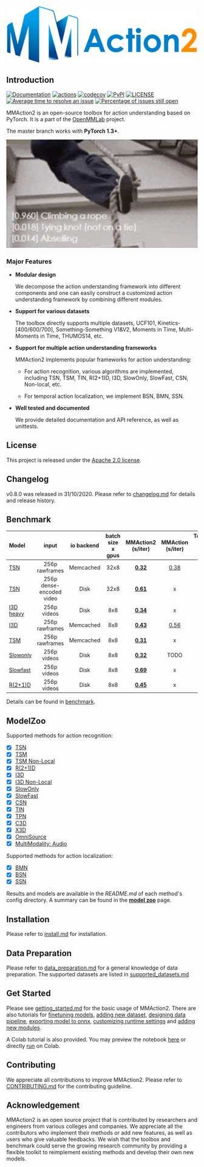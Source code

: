 <div align="center">
  <img src="docs/imgs/mmaction2_logo.png" width="500"/>
</div>

## Introduction

[![Documentation](https://readthedocs.org/projects/mmaction2/badge/?version=latest)](https://mmaction2.readthedocs.io/en/latest/)
[![actions](https://github.com/open-mmlab/mmaction2/workflows/build/badge.svg)](https://github.com/open-mmlab/mmaction2/actions)
[![codecov](https://codecov.io/gh/open-mmlab/mmaction2/branch/master/graph/badge.svg)](https://codecov.io/gh/open-mmlab/mmaction2)
[![PyPI](https://img.shields.io/pypi/v/mmaction2)](https://pypi.org/project/mmaction2/)
[![LICENSE](https://img.shields.io/github/license/open-mmlab/mmaction2.svg)](https://github.com/open-mmlab/mmaction2/blob/master/LICENSE)
[![Average time to resolve an issue](https://isitmaintained.com/badge/resolution/open-mmlab/mmaction2.svg)](https://github.com/open-mmlab/mmaction2/issues)
[![Percentage of issues still open](https://isitmaintained.com/badge/open/open-mmlab/mmaction2.svg)](https://github.com/open-mmlab/mmaction2/issues)


MMAction2 is an open-source toolbox for action understanding based on PyTorch.
It is a part of the [OpenMMLab](http://openmmlab.org/) project.

The master branch works with **PyTorch 1.3+**.

<div align="center">
  <img src="docs/imgs/mmaction2_overview.gif" width="600px"/>
</div>

### Major Features

- **Modular design**

  We decompose the action understanding framework into different components and one can easily construct a customized
  action understanding framework by combining different modules.

- **Support for various datasets**

  The toolbox directly supports multiple datasets, UCF101, Kinetics-[400/600/700], Something-Something V1&V2, Moments in Time, Multi-Moments in Time, THUMOS14, etc.

- **Support for multiple action understanding frameworks**

  MMAction2 implements popular frameworks for action understanding:

  - For action recognition, various algorithms are implemented, including TSN, TSM, TIN, R(2+1)D, I3D, SlowOnly, SlowFast, CSN, Non-local, etc.

  - For temporal action localization, we implement BSN, BMN, SSN.

- **Well tested and documented**

  We provide detailed documentation and API reference, as well as unittests.

## License

This project is released under the [Apache 2.0 license](LICENSE).

## Changelog

v0.8.0 was released in 31/10/2020. Please refer to [changelog.md](docs/changelog.md) for details and release history.

## Benchmark
| Model  |input| io backend | batch size x gpus | MMAction2 (s/iter) | MMAction (s/iter) | Temporal-Shift-Module (s/iter) | PySlowFast (s/iter) |
| :--- | :---------------:|:---------------:| :---------------:| :---------------:  | :--------------------: | :----------------------------: | :-----------------: |
| [TSN](/configs/recognition/tsn/tsn_r50_1x1x3_100e_kinetics400_rgb.py)| 256p rawframes |Memcached| 32x8|**[0.32](https://download.openmmlab.com/mmaction/benchmark/recognition/mmaction2/tsn_256p_rawframes_memcahed_32x8.zip)** | [0.38](https://download.openmmlab.com/mmaction/benchmark/recognition/mmaction/tsn_256p_rawframes_memcached_32x8.zip)| [0.42](https://download.openmmlab.com/mmaction/benchmark/recognition/temporal_shift_module/tsn_256p_rawframes_memcached_32x8.zip)| x |
| [TSN](/configs/recognition/tsn/tsn_r50_video_1x1x3_100e_kinetics400_rgb.py)| 256p dense-encoded video |Disk| 32x8|**[0.61](https://download.openmmlab.com/mmaction/benchmark/recognition/mmaction2/tsn_256p_fast_videos_disk_32x8.zip)**| x | x | TODO |
|[I3D heavy](/configs/recognition/i3d/i3d_r50_video_heavy_8x8x1_100e_kinetics400_rgb.py)|256p videos|Disk |8x8| **[0.34](https://download.openmmlab.com/mmaction/benchmark/recognition/mmaction2/i3d_heavy_256p_videos_disk_8x8.zip)** | x | x | [0.44](https://download.openmmlab.com/mmaction/benchmark/recognition/pyslowfast/pysf_i3d_r50_8x8_video.log) |
| [I3D](/configs/recognition/i3d/i3d_r50_32x2x1_100e_kinetics400_rgb.py)|256p rawframes|Memcached|8x8| **[0.43](https://download.openmmlab.com/mmaction/benchmark/recognition/mmaction2/i3d_256p_rawframes_memcahed_8x8.zip)** | [0.56](https://download.openmmlab.com/mmaction/benchmark/recognition/mmaction/i3d_256p_rawframes_memcached_8x8.zip) | x | x |
| [TSM](/configs/recognition/tsm/tsm_r50_1x1x8_50e_kinetics400_rgb.py) |256p rawframes|Memcached| 8x8|**[0.31](https://download.openmmlab.com/mmaction/benchmark/recognition/mmaction2/tsm_256p_rawframes_memcahed_8x8.zip)** | x | [0.41](https://download.openmmlab.com/mmaction/benchmark/recognition/temporal_shift_module/tsm_256p_rawframes_memcached_8x8.zip) | x |
| [Slowonly](/configs/recognition/slowonly/slowonly_r50_video_4x16x1_256e_kinetics400_rgb.py)|256p videos|Disk|8x8 | **[0.32](https://download.openmmlab.com/mmaction/benchmark/recognition/mmaction2/slowonly_256p_videos_disk_8x8.zip)** | TODO | x | [0.34](https://download.openmmlab.com/mmaction/benchmark/recognition/pyslowfast/pysf_slowonly_r50_4x16_video.log) |
| [Slowfast](/configs/recognition/slowfast/slowfast_r50_video_4x16x1_256e_kinetics400_rgb.py)|256p videos|Disk|8x8 | **[0.69](https://download.openmmlab.com/mmaction/benchmark/recognition/mmaction2/slowfast_256p_videos_disk_8x8.zip)** | x | x | [1.04](https://download.openmmlab.com/mmaction/benchmark/recognition/pyslowfast/pysf_slowfast_r50_4x16_video.log) |
| [R(2+1)D](/configs/recognition/r2plus1d/r2plus1d_r34_video_8x8x1_180e_kinetics400_rgb.py)|256p videos |Disk| 8x8|**[0.45](https://download.openmmlab.com/mmaction/benchmark/recognition/mmaction2/r2plus1d_256p_videos_disk_8x8.zip)** | x | x | x |

Details can be found in [benchmark](docs/benchmark.md).

## ModelZoo
Supported methods for action recognition:
- [x] [TSN](configs/recognition/tsn/README.md)
- [x] [TSM](configs/recognition/tsm/README.md)
- [x] [TSM Non-Local](configs/recognition/i3d)
- [x] [R(2+1)D](configs/recognition/r2plus1d/README.md)
- [x] [I3D](configs/recognition/i3d/README.md)
- [x] [I3D Non-Local](configs/recognition/i3d/README.md)
- [x] [SlowOnly](configs/recognition/slowonly/README.md)
- [x] [SlowFast](configs/recognition/slowfast/README.md)
- [x] [CSN](configs/recognition/csn/README.md)
- [x] [TIN](configs/recognition/tin/README.md)
- [x] [TPN](configs/recognition/tpn/README.md)
- [x] [C3D](configs/recognition/c3d/README.md)
- [x] [X3D](configs/recognition/x3d/README.md)
- [x] [OmniSource](configs/recognition/omnisource/README.md)
- [x] [MultiModality: Audio](configs/recognition_audio/resnet/README.md)

Supported methods for action localization:
- [x] [BMN](configs/localization/bmn/README.md)
- [x] [BSN](configs/localization/bsn/README.md)
- [x] [SSN](configs/localization/ssn/README.md)

Results and models are available in the *README.md* of each method's config directory.
A summary can be found in the [**model zoo**](https://mmaction2.readthedocs.io/en/latest/recognition_models.html) page.

## Installation

Please refer to [install.md](docs/install.md) for installation.

## Data Preparation

Please refer to [data_preparation.md](docs/data_preparation.md) for a general knowledge of data preparation.
The supported datasets are listed in [supported_datasets.md](docs/supported_datasets.md)

## Get Started

Please see [getting_started.md](docs/getting_started.md) for the basic usage of MMAction2.
There are also tutorials for [finetuning models](docs/tutorials/finetune.md), [adding new dataset](docs/tutorials/new_dataset.md), [designing data pipeline](docs/tutorials/data_pipeline.md), [exporting model to onnx](docs/tutorials/export_model.md), [customizing runtime settings](docs/tutorials/customize_runtime.md) and [adding new modules](docs/tutorials/new_modules.md).

A Colab tutorial is also provided. You may preview the notebook [here](demo/mmaction2_tutorial.ipynb) or directly [run](https://colab.research.google.com/github/open-mmlab/mmaction2/blob/master/demo/mmaction2_tutorial.ipynb) on Colab.

## Contributing

We appreciate all contributions to improve MMAction2. Please refer to [CONTRIBUTING.md](.github/CONTRIBUTING.md) for the contributing guideline.

## Acknowledgement

MMAction2 is an open source project that is contributed by researchers and engineers from various colleges and companies.
We appreciate all the contributors who implement their methods or add new features, as well as users who give valuable feedbacks.
We wish that the toolbox and benchmark could serve the growing research community by providing a flexible toolkit to reimplement existing methods and develop their own new models.
